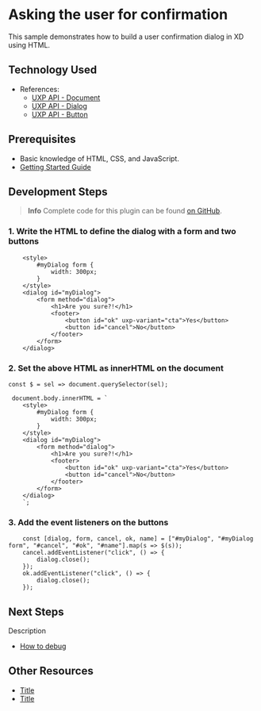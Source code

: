# Asking the user for confirmation

This sample demonstrates how to build a user confirmation dialog in XD using HTML.


## Technology Used
- References: 
	- [UXP API - Document](../reference/uxp/class/Document.md)
	- [UXP API - Dialog](../reference/ui/dialogs.md)
	- [UXP API - Button](../reference/ui/widgets/buttons.md)

## Prerequisites
- Basic knowledge of HTML, CSS, and JavaScript.
- [Getting Started Guide](../getting-started-guide)

## Development Steps

> **Info**
> Complete code for this plugin can be found [on GitHub](https://github.com/AdobeXD/Plugin-Samples/tree/master/how-to-ask-user-for-confirmation).

### 1. Write the HTML to define the dialog with a form and two buttons
```
    <style>
        #myDialog form {
            width: 300px;
        }
    </style>
    <dialog id="myDialog">
        <form method="dialog">
            <h1>Are you sure?!</h1>
            <footer>
                <button id="ok" uxp-variant="cta">Yes</button>
                <button id="cancel">No</button>
            </footer>
        </form>
    </dialog>
```

### 2. Set the above HTML as innerHTML on the document
```
const $ = sel => document.querySelector(sel);

 document.body.innerHTML = `
    <style>
        #myDialog form {
            width: 300px;
        }
    </style>
    <dialog id="myDialog">
        <form method="dialog">
            <h1>Are you sure?!</h1>
            <footer>
                <button id="ok" uxp-variant="cta">Yes</button>
                <button id="cancel">No</button>
            </footer>
        </form>
    </dialog>
    `;
```

### 3. Add the event listeners on the buttons
```
    const [dialog, form, cancel, ok, name] = ["#myDialog", "#myDialog form", "#cancel", "#ok", "#name"].map(s => $(s));
    cancel.addEventListener("click", () => {
        dialog.close();
    });
    ok.addEventListener("click", () => {
        dialog.close();
    });
```

## Next Steps

Description

- [How to debug](how-to-debug)

## Other Resources
- [Title](link)
- [Title](link)
